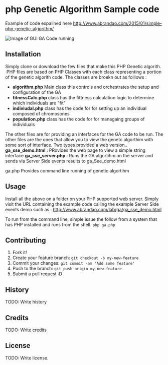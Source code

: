 # php Genetic Algorithm Sample code
Example of code expalined here  http://www.abrandao.com/2015/01/simple-php-genetic-algorithm/

![Image of GUI GA Code running](http://www.abrandao.com/wp-content/uploads/2015/01/genetic_algorithm_php.png)

## Installation
Simply clone  or download the few files that make this PHP Genetic algorith.  PHP files are based on PHP Classes with each class representing a portion of the genetic algorith code. The classes are broekn out as folllows :

 * **algorithm.php** Main class this controls and orchestrates the setup and configuration of the GA
 * **fitnessCalc.php**  class has the fittness calculation logic to determine which individuals are "fit"
 * **indiviudal.php**  class has the code for for setting up an individual composed of chromosones
 * **population.php**  class has the code for for managaing groups of  individuals

The other files are for providing an interfaces for the GA code to be run.
The other files are the ones that allow you to view the genetc algorthim with some sort of interface. Two types provided a web version..
 **ga_sse_demo.html**  : PRovides the web page to view a simple string interface
 **ga_sse_server.php** : Runs the GA algortihm on the server and sends via Server Side events results to ga_See_demo.html

 ga.php Provides command line running of genetic algortihm


## Usage

 Install all the above on a folder on your PHP supported web server.
 Simply visit the URL containing the example code  calling the example Server Side events demo such as :
http://www.abrandao.com/lab/ga/ga_sse_demo.html

To run from the command line, simple issue the follow from a system that has PHP installed and runs from the shell. 
`php ga.php`


## Contributing
1. Fork it!
2. Create your feature branch: `git checkout -b my-new-feature`
3. Commit your changes: `git commit -am 'Add some feature'`
4. Push to the branch: `git push origin my-new-feature`
5. Submit a pull request :D
## History
TODO: Write history
## Credits
TODO: Write credits
## License
TODO: Write license.

